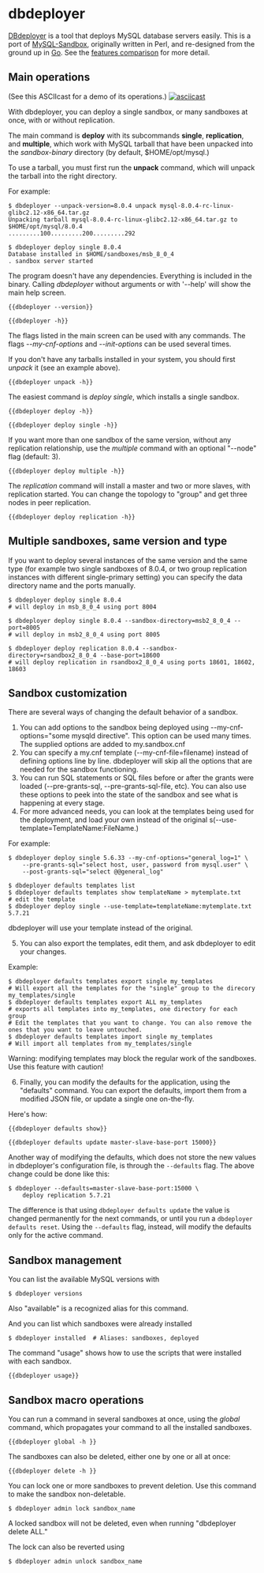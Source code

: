 # dbdeployer

[DBdeployer](https://github.com/datacharmer/dbdeployer) is a tool that deploys MySQL database servers easily.
This is a port of [MySQL-Sandbox](https://github.com/datacharmer/mysql-sandbox), originally written in Perl, and re-designed from the ground up in [Go](https://golang.org). See the [features comparison](https://github.com/datacharmer/dbdeployer/blob/master/docs/features.md) for more detail.

## Main operations

(See this ASCIIcast for a demo of its operations.)
[![asciicast](https://asciinema.org/a/165707.png)](https://asciinema.org/a/165707)

With dbdeployer, you can deploy a single sandbox, or many sandboxes  at once, with or without replication.

The main command is **deploy** with its subcommands **single**, **replication**, and **multiple**, which work with MySQL tarball that have been unpacked into the _sandbox-binary_ directory (by default, $HOME/opt/mysql.)

To use a tarball, you must first run the **unpack** command, which will unpack the tarball into the right directory.

For example:

    $ dbdeployer --unpack-version=8.0.4 unpack mysql-8.0.4-rc-linux-glibc2.12-x86_64.tar.gz
    Unpacking tarball mysql-8.0.4-rc-linux-glibc2.12-x86_64.tar.gz to $HOME/opt/mysql/8.0.4
    .........100.........200.........292

    $ dbdeployer deploy single 8.0.4
    Database installed in $HOME/sandboxes/msb_8_0_4
    . sandbox server started


The program doesn't have any dependencies. Everything is included in the binary. Calling *dbdeployer* without arguments or with '--help' will show the main help screen.

    {{dbdeployer --version}}

    {{dbdeployer -h}}

The flags listed in the main screen can be used with any commands.
The flags _--my-cnf-options_ and _--init-options_ can be used several times.

If you don't have any tarballs installed in your system, you should first *unpack* it (see an example above).

	{{dbdeployer unpack -h}}

The easiest command is *deploy single*, which installs a single sandbox.

	{{dbdeployer deploy -h}}

	{{dbdeployer deploy single -h}}

If you want more than one sandbox of the same version, without any replication relationship, use the *multiple* command with an optional "--node" flag (default: 3).

	{{dbdeployer deploy multiple -h}}

The *replication* command will install a master and two or more slaves, with replication started. You can change the topology to "group" and get three nodes in peer replication.

	{{dbdeployer deploy replication -h}}

## Multiple sandboxes, same version and type

If you want to deploy several instances of the same version and the same type (for example two single sandboxes of 8.0.4, or two group replication instances with different single-primary setting) you can specify the data directory name and the ports manually.

    $ dbdeployer deploy single 8.0.4
    # will deploy in msb_8_0_4 using port 8004

    $ dbdeployer deploy single 8.0.4 --sandbox-directory=msb2_8_0_4 --port=8005
    # will deploy in msb2_8_0_4 using port 8005

    $ dbdeployer deploy replication 8.0.4 --sandbox-directory=rsandbox2_8_0_4 --base-port=18600
    # will deploy replication in rsandbox2_8_0_4 using ports 18601, 18602, 18603

## Sandbox customization

There are several ways of changing the default behavior of a sandbox.

1. You can add options to the sandbox being deployed using --my-cnf-options="some mysqld directive". This option can be used many times. The supplied options are added to my.sandbox.cnf
2. You can specify a my.cnf template (--my-cnf-file=filename) instead of defining options line by line. dbdeployer will skip all the options that are needed for the sandbox functioning.
3. You can run SQL statements or SQL files before or after the grants were loaded (--pre-grants-sql, --pre-grants-sql-file, etc). You can also use these options to peek into the state of the sandbox and see what is happening at every stage.
4. For more advanced needs, you can look at the templates being used for the deployment, and load your own instead of the original s(--use-template=TemplateName:FileName.)

For example:

    $ dbdeployer deploy single 5.6.33 --my-cnf-options="general_log=1" \
        --pre-grants-sql="select host, user, password from mysql.user" \
        --post-grants-sql="select @@general_log"

    $ dbdeployer defaults templates list
    $ dbdeployer defaults templates show templateName > mytemplate.txt
    # edit the template
    $ dbdeployer deploy single --use-template=templateName:mytemplate.txt 5.7.21

dbdeployer will use your template instead of the original.

5. You can also export the templates, edit them, and ask dbdeployer to edit your changes.

Example:

    $ dbdeployer defaults templates export single my_templates
    # Will export all the templates for the "single" group to the direcory my_templates/single
    $ dbdeployer defaults templates export ALL my_templates
    # exports all templates into my_templates, one directory for each group
    # Edit the templates that you want to change. You can also remove the ones that you want to leave untouched.
    $ dbdeployer defaults templates import single my_templates
    # Will import all templates from my_templates/single

Warning: modifying templates may block the regular work of the sandboxes. Use this feature with caution!

6. Finally, you can modify the defaults for the application, using the "defaults" command. You can export the defaults, import them from a modified JSON file, or update a single one on-the-fly.

Here's how:

	{{dbdeployer defaults show}}
 
	{{dbdeployer defaults update master-slave-base-port 15000}}

Another way of modifying the defaults, which does not store the new values in dbdeployer's configuration file, is through the ``--defaults`` flag. The above change could be done like this:

    $ dbdeployer --defaults=master-slave-base-port:15000 \
        deploy replication 5.7.21

The difference is that using ``dbdeployer defaults update`` the value is changed permanently for the next commands, or until you run a ``dbdeployer defaults reset``. Using the ``--defaults`` flag, instead, will modify the defaults only for the active command.

## Sandbox management

You can list the available MySQL versions with

    $ dbdeployer versions

Also "available" is a recognized alias for this command.

And you can list which sandboxes were already installed

    $ dbdeployer installed  # Aliases: sandboxes, deployed

The command "usage" shows how to use the scripts that were installed with each sandbox.

    {{dbdeployer usage}}

## Sandbox macro operations

You can run a command in several sandboxes at once, using the *global* command, which propagates your command to all the installed sandboxes.

    {{dbdeployer global -h }}

The sandboxes can also be deleted, either one by one or all at once:

    {{dbdeployer delete -h }}

You can lock one or more sandboxes to prevent deletion. Use this command to make the sandbox non-deletable.

    $ dbdeployer admin lock sandbox_name

A locked sandbox will not be deleted, even when running "dbdeployer delete ALL."

The lock can also be reverted using

    $ dbdeployer admin unlock sandbox_name

